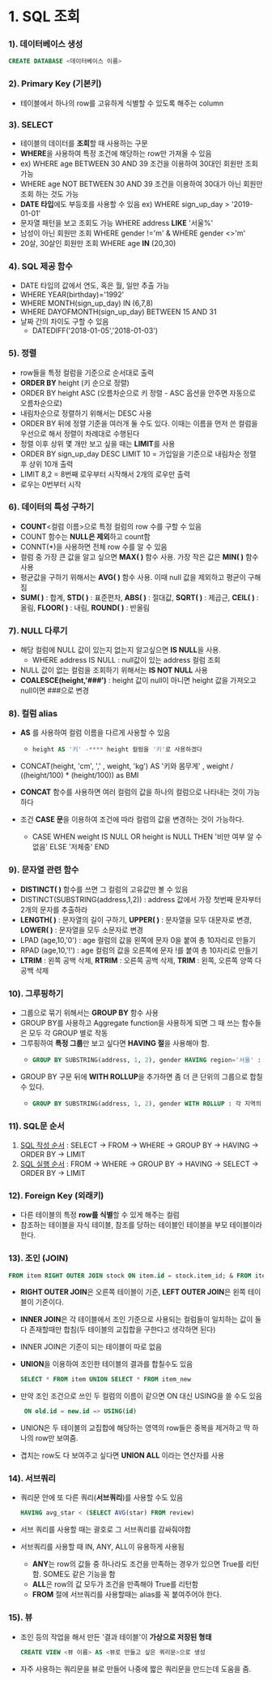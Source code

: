 # 1. SQL 조회

### 1). 데이터베이스 생성

```sql
CREATE DATABASE <데이터베이스 이름>
```



### 2). Primary Key (기본키)

- 테이블에서 하나의 row를 고유하게 식별할 수 있도록 해주는 column



### 3). SELECT

-  테이블의 데이터를 **조회**할 때 사용하는 구문
- **WHERE**을 사용하여 특정 조건에 해당하는 row만 가져올 수 있음
- ex) WHERE age BETWEEN 30 AND 39 조건을 이용하여 30대인 회원만 조회 가능
- WHERE age NOT BETWEEN 30 AND 39 조건을 이용하여 30대가 아닌 회원만 조회 하는 것도 가능 
- **DATE 타입**에도 부등호를 사용할 수 있음 ex)  WHERE sign_up_day > '2019-01-01'
- 문자열 패턴을 보고 조회도 가능 WHERE address **LIKE** '서울%'
- 남성이 아닌 회원만 조회 WHERE gender !='m' & WHERE gender <>'m'
- 20살, 30살인 회원만 조회 WHERE age **IN** (20,30)



### 4). SQL 제공 함수

-  DATE 타입의 값에서 연도, 혹은 월, 일만 추출 가능
  - WHERE YEAR(birthday)='1992'
  -  WHERE MONTH(sign_up_day) IN (6,7,8)
  - WHERE DAYOFMONTH(sign_up_day) BETWEEN 15 AND 31
- 날짜 간의 차이도 구할 수 있음
  -  DATEDIFF('2018-01-05','2018-01-03')



### 5). 정렬

- row들을 특정 컬럼을 기준으로 순서대로 출력
- **ORDER BY** height (키 순으로 정렬)
- ORDER BY height ASC (오름차순으로 키 정렬 - ASC 옵션을 안주면 자동으로 오름차순으로)
- 내림차순으로 정렬하기 위해서는 DESC 사용
- ORDER BY 뒤에 정렬 기준을 여러개 둘 수도 있다. 이때는 이름을 먼저 쓴 컬럼을 우선으로 해서 정렬이 차례대로 수행된다
- 정렬 이후 상위 몇 개만 보고 싶을 때는 **LIMIT**를 사용
- ORDER BY sign_up_day DESC LIMIT 10 = 가입일을 기준으로 내림차순 정렬 후 상위 10개 출력
- LIMIT 8,2 = 8번째 로우부터 시작해서 2개의 로우만 출력
- 로우는 0번부터 시작



### 6). 데이터의 특성 구하기

- **COUNT**<컬럼 이름>으로 특정 컬럼의 row 수를 구할 수 있음 
- COUNT 함수는 **NULL은 제외**하고 count함
- CONNT(*)을 사용하면 전체 row 수를 알 수 있음
- 컬럼 중 가장 큰 값을 알고 싶으면 **MAX( )** 함수 사용. 가장 작은 값은 **MIN( )** 함수 사용
- 평균값을 구하기 위해서는 **AVG( )** 함수 사용. 이때 null 값을 제외하고 평균이 구해짐
- **SUM( )** : 합계, **STD( )** : 표준편차, **ABS( )** : 절대값, **SQRT( )** : 제곱근, **CEIL( )** : 올림, **FLOOR( )** : 내림, **ROUND( )** : 반올림



### 7). NULL 다루기

- 해당 컬럼에 NULL 값이 있는지 없는지 알고싶으면 **IS NULL**을 사용. 
  - WHERE address IS NULL : null값이 있는 address 컬럼 조회
- NULL 값이 없는 컬럼을 조회하기 위해서는 **IS NOT NULL** 사용
- **COALESCE(height,'###')** : height 값이 null이 아니면 height 값을 가져오고 null이면 ###으로 변경



### 8). 컬럼 alias

- **AS** 를 사용하여 컬럼 이름을 다르게 사용할 수 있음 

  - ```sql
    height AS '키' -**** height 컬럼을 '키'로 사용하겠다
    ```

- CONCAT(height, 'cm', ',' , weight, 'kg') AS '키와 몸무게' , weight / ((height/100) * (height/100)) as BMI

- **CONCAT** 함수를 사용하면 여러 컬럼의 값을 하나의 컬럼으로 나타내는 것이 가능하다

- 조건 **CASE 문**을 이용하여 조건에 따라 컬럼의 값을 변경하는 것이 가능하다. 

  - CASE WHEN weight IS NULL OR height is NULL THEN '비만 여부 알 수 없음' ELSE '저체중' END



### 9). 문자열 관련 함수

- **DISTINCT( )** 함수를 쓰면 그 컬럼의 고유값만 볼 수 있음
- DISTINCT(SUBSTRING(address,1,2)) : address 값에서 가장 첫번째 문자부터 2개의 문자를 추출하라
- **LENGTH( )** : 문자열의 길이 구하기, **UPPER( )** : 문자열을 모두 대문자로 변경, **LOWER( )** : 문자열을 모두 소문자로 변경
- LPAD (age,10,'0') : age 컬럼의 값을 왼쪽에 문자 0을 붙여 총 10자리로 만들기
- RPAD (age,10,'!') : age 컬럼의 값을 오른쪽에 문자 !를 붙여 총 10자리로 만들기
- **LTRIM** : 왼쪽 공백 삭제, **RTRIM** : 오른쪽 공백 삭제, **TRIM** : 왼쪽, 오른쪽 양쪽 다 공백 삭제



### 10). 그루핑하기

- 그룹으로 묶기 위해서는 **GROUP BY** 함수 사용
- GROUP BY를 사용하고 Aggregate function을 사용하게 되면 그 때 쓰는 함수들은 모두 각 GROUP 별로 작동
- 그루핑하여 **특정 그룹**만 보고 싶다면 **HAVING 절**을 사용해야 함.
  - ```sql
    GROUP BY SUBSTRING(address, 1, 2), gender HAVING region='서울' : 지역, 성별로 그룹을 나누고 지역이 서울인 컬럼만 출력
    ```
- GROUP BY 구문 뒤에 **WITH ROLLUP**을 추가하면 좀 더 큰 단위의 그룹으로 합칠 수 있다.
  - ```sql
    GROUP BY SUBSTRING(address, 1, 2), gender WITH ROLLUP : 각 지역의 여성 + 남성의 값을 알 수 있다.
    ```



### 11). SQL문 순서

1. <u>SQL 작성 순서</u> : SELECT -> FROM ->  WHERE -> GROUP BY -> HAVING -> ORDER BY -> LIMIT
2. <u>SQL 실행 순서</u> : FROM -> WHERE -> GROUP BY -> HAVING -> SELECT -> ORDER BY -> LIMIT



### 12). Foreign Key (외래키)

- 다른 테이블의 특정 **row를 식별**할 수 있게 해주는 컬럼
- 참조하는 테이블을 자식 테이블, 참조를 당하는 테이블인 테이블을 부모 테이블이라 한다.



### 13). 조인 (JOIN)

```sql
FROM item RIGHT OUTER JOIN stock ON item.id = stock.item_id; & FROM item LEFT OUTER JOIN stock ON item.id = stock.item_id;
```

- **RIGHT OUTER JOIN**은 오른쪽 테이블이 기준, **LEFT OUTER JOIN**은 왼쪽 테이블이 기준이다.

- **INNER JOIN**은 각 테이블에서 조인 기준으로 사용되는 컬럼들이 일치하는 값이 둘 다 존재할때만 합침(두 테이블의 교집합을 구한다고 생각하면 된다)

- INNER JOIN은 기준이 되는 테이블이 따로 없음

- **UNION**을 이용하여 조인한 테이블의 결과를 합칠수도 있음 

  ```sql
  SELECT * FROM item UNION SELECT * FROM item_new
  ```

- 만약 조인 조건으로 쓰인 두 컬럼의 이름이 같으면 ON 대신 USING을 쓸 수도 있음

  ```sql
   ON old.id = new.id => USING(id)
  ```

- UNION은 두 테이블의 교집합에 해당하는 영역의 row들은 중복을 제거하고 딱 하나의 row만 보여줌.

- 겹치는 row도 다 보여주고 싶다면 **UNION ALL** 이라는 연산자를 사용



### 14). 서브쿼리

- 쿼리문 안에 또 다른 쿼리(**서브쿼리**)를 사용할 수도 있음

  ```sql
  HAVING avg_star < (SELECT AVG(star) FROM review)
  ```

- 서브 쿼리를 사용할 때는 괄호로 그 서브쿼리를 감싸줘야함

- 서브쿼리를 사용할 때 IN, ANY, ALL이 유용하게 사용됨

  - **ANY**는 row의 값들 중 하나라도 조건을 만족하는 경우가 있으면 True를 리턴함. SOME도 같은 기능을 함
  - **ALL**은 row의 값 모두가 조건을 만족해야 True를 리턴함
  - **FROM** 절에 서브쿼리를 사용할때는 alias를 꼭 붙여주어야 한다.



### 15). 뷰

- 조인 등의 작업을 해서 만든 '결과 테이블'이 **가상으로 저장된 형태**

  ```sql
  CREATE VIEW <뷰 이름> AS <뷰로 만들고 싶은 쿼리문>으로 생성
  ```

- 자주 사용하는 쿼리문을 뷰로 만들어 나중에 짧은 쿼리문을 만드는데 도움을 줌.
